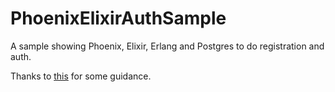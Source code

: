 # PhoenixElixirAuthSample
A sample showing Phoenix, Elixir, Erlang and Postgres to do registration and auth.

Thanks to [this](http://nithinbekal.com/posts/phoenix-authentication/) for some guidance.
